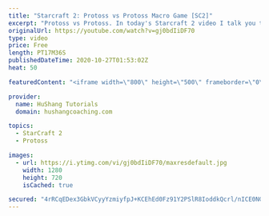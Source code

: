 ```yaml
---
title: "Starcraft 2: Protoss vs Protoss Macro Game [SC2]"
excerpt: "Protoss vs Protoss. In today's Starcraft 2 video I talk you through my thoughts as I play a macro protoss vs protoss game vs Vibe's offrace  Starcraft 2: Protoss vs Protoss Macro Game #ProtossVsProtoss  Coaching -------------------------------------------------------------------------- Website: https://www.hushangcoaching.com"
originalUrl: https://youtube.com/watch?v=gj0bdIiDF70
type: video
price: Free
length: PT17M36S
publishedDateTime: 2020-10-27T01:53:02Z
heat: 50

featuredContent: "<iframe width=\"800\" height=\"500\" frameborder=\"0\" src=\"https://www.youtube.com/embed/gj0bdIiDF70\" allow=\"accelerometer; autoplay; encrypted-media; gyroscope; picture-in-picture\" allowfullscreen></iframe>"

provider:
  name: HuShang Tutorials
  domain: hushangcoaching.com

topics:
  - StarCraft 2
  - Protoss

images:
  - url: https://i.ytimg.com/vi/gj0bdIiDF70/maxresdefault.jpg
    width: 1280
    height: 720
    isCached: true

secured: "4rRCqEDex3GbkVCyyYzmiyfpJ+KCEhEd0Fz91Y2PSlR8IoddkQcrl/nICE0NGuo1RMF94kNtGH5R+mfdli7jh3hYN/aIe5GdQPr4rjiAckEFzTbkNeA0+Bba+oxGneJCZhuu133Qeg3NCNJsWhcaiekDC3oqDEeQgqU3tCuhwPYBWrWTwCDWQ72dtZrGxg/HaxZ1UaCsPc7HkrrfJcCAzQov3mIw9ga2rJHMU2SMJJEit+jVYfNqTBKNFFBq2oYXHseHZVyijIegVSDzppaxUyNJkE5g//lrqCsartBYL5y4MfHcANoLHRO8eiSVtji6B7skglYzplbuMqtYsxrCOGhsZx1QA1+9r+nv0cRtmmo0U7S03/pZTCLBHLoY2gvT0GhE5PXZqeLP6mbyN8ePIFJmljgQBXBCfVuxB8EiLHA=;a7hQfjygBXH3Pe/DHSd2iA=="
---
```


